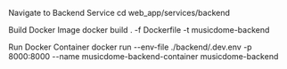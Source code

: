 Navigate to Backend Service
cd web_app/services/backend

Build Docker Image
docker build . -f Dockerfile -t musicdome-backend

Run Docker Container
docker run --env-file ./backend/.dev.env -p 8000:8000 --name musicdome-backend-container musicdome-backend